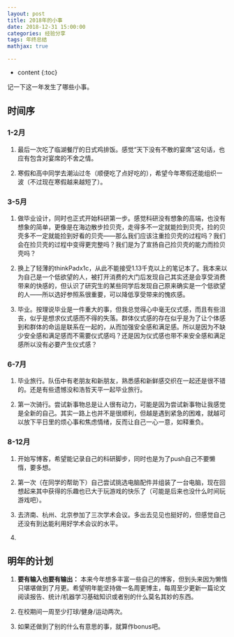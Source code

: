 ```yaml
---
layout: post
title: 2018年的小事
date: 2018-12-31 15:00:00
categories: 经验分享
tags: 年终总结
mathjax: true

---
```


* content
{:toc}

记一下这一年发生了哪些小事。







## 时间序
### 1-2月

1. 最后一次吃了临湖餐厅的日式鸡排饭。感觉“天下没有不散的宴席”这句话，也应有包含对宴席的不舍之情。

2. 寒假和高中同学去潮汕过冬（顺便吃了点好吃的），希望今年寒假还能组织一波（不过现在寒假越来越短了）。

### 3-5月

1. 做毕业设计，同时也正式开始科研第一步。感觉科研没有想象的高端，也没有想象的简单，更像是在海边散步捡贝壳，走得多不一定就能捡到贝壳，捡的贝壳多不一定就能捡到好看的贝壳——那么我们应该注重捡贝壳的过程吗？我们会在捡贝壳的过程中变得更完整吗？我们是为了宣扬自己捡贝壳的能力而捡贝壳吗？

2. 换上了轻薄的thinkPadx1c，从此不能接受1.13千克以上的笔记本了。我本来以为自己是一个低欲望的人，被打开消费的大门后发现自己其实还是会享受消费带来的快感的，但认识了研究生的某些同学后发现自己原来确实是一个低欲望的人——所以选好参照系很重要，可以降低享受带来的愧疚感。

3. 毕业。按理说毕业是一件重大的事，但我总觉得心中毫无仪式感，而且有些沮丧，似乎是想求仪式感而不得的失落。群体仪式感的存在似乎是为了让个体感到和群体的命运是联系在一起的，从而加强安全感和满足感。所以是因为不缺少安全感和满足感而不需要仪式感吗？还是因为仪式感也带不来安全感和满足感所以没有必要产生仪式感？

### 6-7月

1. 毕业旅行。队伍中有老朋友和新朋友，熟悉感和新鲜感交织在一起还是很不错的。还是有些遗憾没和浩哲天平一起毕业旅行。

2. 第一次骑行。尝试新事物总是让人很有动力，可能是因为尝试新事物让我感觉是全新的自己。其实一路上也并不是很顺利，但越是遇到紧急的困难，就越可以放下平日里的烦心事和焦虑情绪，反而让自己一心一意，如释重负。

### 8-12月

1. 开始写博客，希望能记录自己的科研脚步，同时也是为了push自己不要懒惰，要多想。

2. 第一次（在同学的帮助下）自己尝试挑选电脑配件并组装了一台电脑，现在回想起来其中获得的乐趣也已大于玩游戏的快乐了（可能是后来也没什么时间玩游戏吧）。

3. 去济南、杭州、北京参加了三次学术会议。多出去见见也挺好的，但感觉自己还没有到达能利用好学术会议的水平。

4. 

## 明年的计划

1. **要有输入也要有输出：** 本来今年想多丰富一些自己的博客，但到头来因为懒惰只堪堪做到了月更。希望明年能坚持做一名周更博主，每周至少更新一篇论文阅读报告、统计/机器学习基础知识或者别的什么莫名其妙的东西。

2. 在校期间一周至少打球/健身/运动两次。

3. 如果还做到了别的什么有意思的事，就算作bonus吧。
